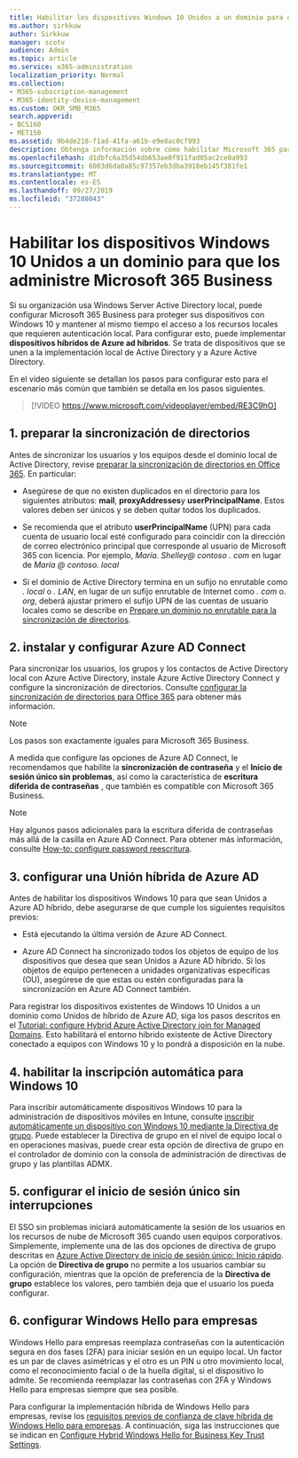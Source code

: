```yaml
---
title: Habilitar los dispositivos Windows 10 Unidos a un dominio para que los administre Microsoft 365 Business
ms.author: sirkkuw
author: Sirkkuw
manager: scotv
audience: Admin
ms.topic: article
ms.service: o365-administration
localization_priority: Normal
ms.collection:
- M365-subscription-management
- M365-identity-device-management
ms.custom: OKR_SMB_M365
search.appverid:
- BCS160
- MET150
ms.assetid: 9b4de218-f1ad-41fa-a61b-e9e8ac0cf993
description: Obtenga información sobre cómo habilitar Microsoft 365 para proteger dispositivos locales Unidos a Windows 10.
ms.openlocfilehash: d1dbfc6a35d54db653ae0f911fad05ac2ce0a993
ms.sourcegitcommit: 6003d6da0a85c97357eb3dba3918eb145f381fe1
ms.translationtype: MT
ms.contentlocale: es-ES
ms.lasthandoff: 09/27/2019
ms.locfileid: "37288043"
---
```

# <a name="enable-domain-joined-windows-10-devices-to-be-managed-by-microsoft-365-business"></a>Habilitar los dispositivos Windows 10 Unidos a un dominio para que los administre Microsoft 365 Business

Si su organización usa Windows Server Active Directory local, puede configurar Microsoft 365 Business para proteger sus dispositivos con Windows 10 y mantener al mismo tiempo el acceso a los recursos locales que requieren autenticación local.
Para configurar esto, puede implementar **dispositivos híbridos de Azure ad híbridos**. Se trata de dispositivos que se unen a la implementación local de Active Directory y a Azure Active Directory.

En el vídeo siguiente se detallan los pasos para configurar esto para el escenario más común que también se detalla en los pasos siguientes.

> [!VIDEO https://www.microsoft.com/videoplayer/embed/RE3C9hO]
  

## <a name="1-prepare-for-directory-synchronization"></a>1. preparar la sincronización de directorios 

Antes de sincronizar los usuarios y los equipos desde el dominio local de Active Directory, revise [preparar la sincronización de directorios en Office 365](https://docs.microsoft.com/office365/enterprise/prepare-for-directory-synchronization). En particular:

   - Asegúrese de que no existen duplicados en el directorio para los siguientes atributos: **mail**, **proxyAddresses**y **userPrincipalName**. Estos valores deben ser únicos y se deben quitar todos los duplicados.
   
   - Se recomienda que el atributo **userPrincipalName** (UPN) para cada cuenta de usuario local esté configurado para coincidir con la dirección de correo electrónico principal que corresponde al usuario de Microsoft 365 con licencia. Por ejemplo, *María. Shelley<span>@ contoso<span> . com* en lugar de *María @ contoso. local*
   
   - Si el dominio de Active Directory termina en un sufijo no enrutable como *. local* o *. LAN*, en lugar de un sufijo enrutable de Internet como *. com* o. *org*, deberá ajustar primero el sufijo UPN de las cuentas de usuario locales como se describe en [Prepare un dominio no enrutable para la sincronización de directorios](https://docs.microsoft.com/office365/enterprise/prepare-a-non-routable-domain-for-directory-synchronization). 

## <a name="2-install-and-configure-azure-ad-connect"></a>2. instalar y configurar Azure AD Connect

Para sincronizar los usuarios, los grupos y los contactos de Active Directory local con Azure Active Directory, instale Azure Active Directory Connect y configure la sincronización de directorios. Consulte [configurar la sincronización de directorios para Office 365](https://support.office.com/article/1b3b5318-6977-42ed-b5c7-96fa74b08846) para obtener más información.

> [!NOTE]
> Los pasos son exactamente iguales para Microsoft 365 Business. 

A medida que configure las opciones de Azure AD Connect, le recomendamos que habilite la **sincronización de contraseña** y el **Inicio de sesión único sin problemas**, así como la característica de **escritura diferida de contraseñas** , que también es compatible con Microsoft 365 Business.

> [!NOTE]
> Hay algunos pasos adicionales para la escritura diferida de contraseñas más allá de la casilla en Azure AD Connect. Para obtener más información, consulte [How-to: configure password reescritura](https://docs.microsoft.com/azure/active-directory/authentication/howto-sspr-writeback). 

## <a name="3-configure-hybrid-azure-ad-join"></a>3. configurar una Unión híbrida de Azure AD

Antes de habilitar los dispositivos Windows 10 para que sean Unidos a Azure AD híbrido, debe asegurarse de que cumple los siguientes requisitos previos:

   - Está ejecutando la última versión de Azure AD Connect.

   - Azure AD Connect ha sincronizado todos los objetos de equipo de los dispositivos que desea que sean Unidos a Azure AD híbrido. Si los objetos de equipo pertenecen a unidades organizativas específicas (OU), asegúrese de que estas ou estén configuradas para la sincronización en Azure AD Connect también.

Para registrar los dispositivos existentes de Windows 10 Unidos a un dominio como Unidos de híbrido de Azure AD, siga los pasos descritos en el [Tutorial: configure Hybrid Azure Active Directory join for Managed Domains](https://docs.microsoft.com/azure/active-directory/devices/hybrid-azuread-join-managed-domains#configure-hybrid-azure-ad-join). Esto habilitará el entorno híbrido existente de Active Directory conectado a equipos con Windows 10 y lo pondrá a disposición en la nube.
    
## <a name="4-enable-automatic-enrollment-for-windows-10"></a>4. habilitar la inscripción automática para Windows 10

 Para inscribir automáticamente dispositivos Windows 10 para la administración de dispositivos móviles en Intune, consulte [inscribir automáticamente un dispositivo con Windows 10 mediante la Directiva de grupo](https://docs.microsoft.com/windows/client-management/mdm/enroll-a-windows-10-device-automatically-using-group-policy). Puede establecer la Directiva de grupo en el nivel de equipo local o en operaciones masivas, puede crear esta opción de directiva de grupo en el controlador de dominio con la consola de administración de directivas de grupo y las plantillas ADMX.

## <a name="5-configure-seamless-single-sign-on"></a>5. configurar el inicio de sesión único sin interrupciones

  El SSO sin problemas iniciará automáticamente la sesión de los usuarios en los recursos de nube de Microsoft 365 cuando usen equipos corporativos. Simplemente, implemente una de las dos opciones de directiva de grupo descritas en [Azure Active Directory de inicio de sesión único: Inicio rápido](https://docs.microsoft.com/azure/active-directory/hybrid/how-to-connect-sso-quick-start#step-2-enable-the-feature). La opción de **Directiva de grupo** no permite a los usuarios cambiar su configuración, mientras que la opción de preferencia de la **Directiva de grupo** establece los valores, pero también deja que el usuario los pueda configurar.

## <a name="6-set-up-windows-hello-for-business"></a>6. configurar Windows Hello para empresas

 Windows Hello para empresas reemplaza contraseñas con la autenticación segura en dos fases (2FA) para iniciar sesión en un equipo local. Un factor es un par de claves asimétricas y el otro es un PIN u otro movimiento local, como el reconocimiento facial o de la huella digital, si el dispositivo lo admite. Se recomienda reemplazar las contraseñas con 2FA y Windows Hello para empresas siempre que sea posible.

Para configurar la implementación híbrida de Windows Hello para empresas, revise los [requisitos previos de confianza de clave híbrida de Windows Hello para empresas](https://docs.microsoft.com/windows/security/identity-protection/hello-for-business/hello-hybrid-key-trust-prereqs). A continuación, siga las instrucciones que se indican en [Configure Hybrid Windows Hello for Business Key Trust Settings](https://docs.microsoft.com/windows/security/identity-protection/hello-for-business/hello-hybrid-key-whfb-settings). 
